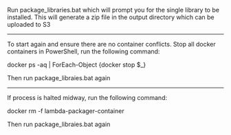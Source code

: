 Run package_libraries.bat which will prompt you for the single library to be installed.
This will generate a zip file in the output directory which can be uploaded to S3

---

To start again and ensure there are no container conflicts. Stop all docker containers in PowerShell, run the following command:

docker ps -aq | ForEach-Object {docker stop $_}

Then run package_libraies.bat again

---

If process is halted midway, run the following command:

docker rm -f lambda-packager-container

Then run package_libraies.bat again
